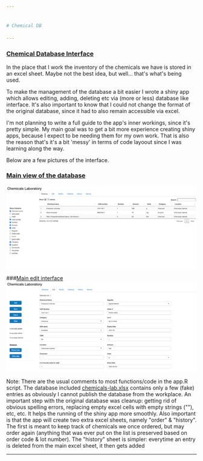 ```yaml
---


# Chemical DB

---
```


### <ins>Chemical Database Interface</ins>

In the place that I work the inventory of the chemicals we have is stored in an excel sheet. Maybe not the best idea, but well...  that's what's being used.

To make the management of the database a bit easier I wrote a shiny app which allows editing, adding, deleting etc via (more or less) database like interface. It's also important to know that I could not change the format of the original database, since it had to also remain accessible via excel.

I'm not planning to write a full guide to the app's inner workings, since it's pretty simple. My main goal was to get a bit more experience creating shiny apps, because I expect to be needing them for my own work. That is also the reason that's it's a bit 'messy' in terms of code layoout since I was learning along the way.

Below are a few pictures of the interface.

### <ins>Main view of the database</ins>
![](img/img001.png)<!-- -->

###<ins>Main edit interface</ins>
![](img/img002.png)<!-- -->

Note:
There are the usual comments to most functions/code in the app.R script. The database included <ins>chemicals-lab.xlsx</ins> contains only a few (fake) entries as obviously I cannot publish the database from the workplace. An important step with the original database was cleanup: getting rid of obvious spelling errors, replacing empty excel cells with empty strings (""), etc, etc. It helps the running of the shiny app more smoothly. Also important is that the app will create two extra excel sheets, namely "order" & "history". The first is meant to keep track of chemicals we once ordered, but may order again (anything that was ever put on the list is preserved based on order code & lot number). The "history" sheet is simpler: everytime an entry is deleted from the main excel sheet, it then gets added

---
